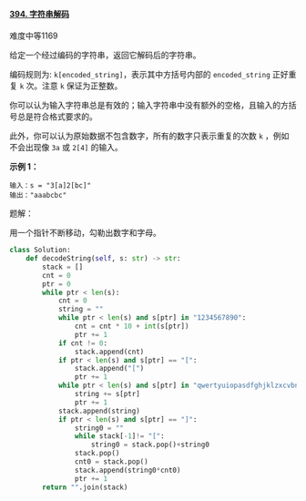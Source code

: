 #### [394. 字符串解码](https://leetcode.cn/problems/decode-string/)

难度中等1169

给定一个经过编码的字符串，返回它解码后的字符串。

编码规则为: `k[encoded_string]`，表示其中方括号内部的 `encoded_string` 正好重复 `k` 次。注意 `k` 保证为正整数。

你可以认为输入字符串总是有效的；输入字符串中没有额外的空格，且输入的方括号总是符合格式要求的。

此外，你可以认为原始数据不包含数字，所有的数字只表示重复的次数 `k` ，例如不会出现像 `3a` 或 `2[4]` 的输入。

 

**示例 1：**

```
输入：s = "3[a]2[bc]"
输出："aaabcbc"
```

题解：

用一个指针不断移动，勾勒出数字和字母。

```python
class Solution:
    def decodeString(self, s: str) -> str:
        stack = []
        cnt = 0
        ptr = 0
        while ptr < len(s):
            cnt = 0
            string = ""
            while ptr < len(s) and s[ptr] in "1234567890":
                cnt = cnt * 10 + int(s[ptr])
                ptr += 1
            if cnt != 0:
                stack.append(cnt)
            if ptr < len(s) and s[ptr] == "[":
                stack.append("[")
                ptr += 1
            while ptr < len(s) and s[ptr] in "qwertyuiopasdfghjklzxcvbnm":
                string += s[ptr]
                ptr += 1
            stack.append(string)
            if ptr < len(s) and s[ptr] == "]":
                string0 = ""
                while stack[-1]!= "[":
                    string0 = stack.pop()+string0
                stack.pop()
                cnt0 = stack.pop()
                stack.append(string0*cnt0)
                ptr += 1
        return "".join(stack)
```

